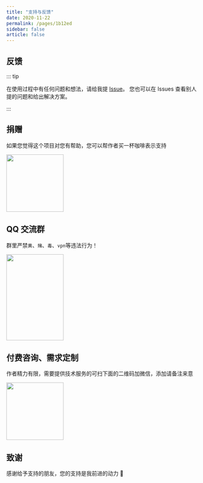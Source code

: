 ```yaml
---
title: "支持与反馈"
date: 2020-11-22
permalink: /pages/1b12ed
sidebar: false
article: false
---
```


## 反馈

::: tip

在使用过程中有任何问题和想法，请给我提 [Issue](https://github.com/xiaoxian521/vue-pure-admin/issues/new/choose)。
您也可以在 Issues 查看别人提的问题和给出解决方案。

:::

## 捐赠

如果您觉得这个项目对您有帮助，您可以帮作者买一杯咖啡表示支持

<img src="http://yiming_chang.gitee.io/manages/pay.jpg" width="150px" height="150px" />

## QQ 交流群

群里严禁`黄`、`赌`、`毒`、`vpn`等违法行为！

<img src="http://yiming_chang.gitee.io/manages/qq.jpg" width="150px" height="225px" />

## 付费咨询、需求定制

作者精力有限，需要提供技术服务的可扫下面的二维码加微信，添加请备注来意

<img src="http://yiming_chang.gitee.io/manages/wechat.jpg" width="150px" height="150px" />

## 致谢

感谢给予支持的朋友，您的支持是我前进的动力 🎉
